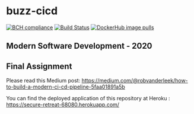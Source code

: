 # buzz-cicd

[![BCH compliance](https://bettercodehub.com/edge/badge/bassamalasadi/cicd-buzz?branch=master)](https://bettercodehub.com/)
[![Build Status](https://travis-ci.org/bassamalasadi/buzz-cicd.svg?branch=master)](https://travis-ci.org/bassamalasadi/buzz-cicd)
[![DockerHub image pulls](https://img.shields.io/docker/pulls/bassamalasadi/buzz-cicd)](https://hub.docker.com/repository/docker/bassamalasadi/buzz-cicd)

## Modern Software Development - 2020
## Final Assignment

Please read this Medium post: https://medium.com/@robvanderleek/how-to-build-a-modern-ci-cd-pipeline-5faa01891a5b

You can find the deployed application of this repository at Heroku : https://secure-retreat-68080.herokuapp.com/


